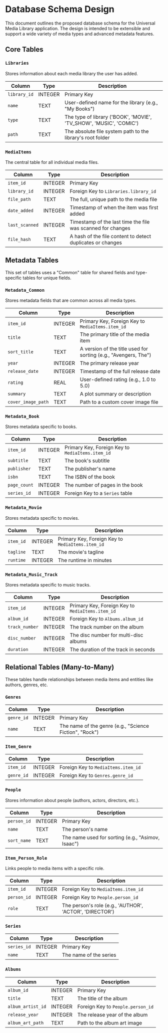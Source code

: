 # Database Schema Design

This document outlines the proposed database schema for the Universal Media Library application. The design is intended to be extensible and support a wide variety of media types and advanced metadata features.

## Core Tables

### `Libraries`
Stores information about each media library the user has added.

| Column | Type | Description |
|---|---|---|
| `library_id` | INTEGER | Primary Key |
| `name` | TEXT | User-defined name for the library (e.g., "My Books") |
| `type` | TEXT | The type of library ('BOOK', 'MOVIE', 'TV_SHOW', 'MUSIC', 'COMIC') |
| `path` | TEXT | The absolute file system path to the library's root folder |

### `MediaItems`
The central table for all individual media files.

| Column | Type | Description |
|---|---|---|
| `item_id` | INTEGER | Primary Key |
| `library_id` | INTEGER | Foreign Key to `Libraries.library_id` |
| `file_path` | TEXT | The full, unique path to the media file |
| `date_added` | INTEGER | Timestamp of when the item was first added |
| `last_scanned` | INTEGER | Timestamp of the last time the file was scanned for changes |
| `file_hash` | TEXT | A hash of the file content to detect duplicates or changes |

## Metadata Tables

This set of tables uses a "Common" table for shared fields and type-specific tables for unique fields.

### `Metadata_Common`
Stores metadata fields that are common across all media types.

| Column | Type | Description |
|---|---|---|
| `item_id` | INTEGER | Primary Key, Foreign Key to `MediaItems.item_id` |
| `title` | TEXT | The primary title of the media item |
| `sort_title` | TEXT | A version of the title used for sorting (e.g., "Avengers, The") |
| `year` | INTEGER | The primary release year |
| `release_date` | INTEGER | Timestamp of the full release date |
| `rating` | REAL | User-defined rating (e.g., 1.0 to 5.0) |
| `summary` | TEXT | A plot summary or description |
| `cover_image_path` | TEXT | Path to a custom cover image file |

### `Metadata_Book`
Stores metadata specific to books.

| Column | Type | Description |
|---|---|---|
| `item_id` | INTEGER | Primary Key, Foreign Key to `MediaItems.item_id` |
| `subtitle` | TEXT | The book's subtitle |
| `publisher` | TEXT | The publisher's name |
| `isbn` | TEXT | The ISBN of the book |
| `page_count` | INTEGER | The number of pages in the book |
| `series_id` | INTEGER | Foreign Key to a `Series` table |

### `Metadata_Movie`
Stores metadata specific to movies.

| Column | Type | Description |
|---|---|---|
| `item_id` | INTEGER | Primary Key, Foreign Key to `MediaItems.item_id` |
| `tagline` | TEXT | The movie's tagline |
| `runtime` | INTEGER | The runtime in minutes |

### `Metadata_Music_Track`
Stores metadata specific to music tracks.

| Column | Type | Description |
|---|---|---|
| `item_id` | INTEGER | Primary Key, Foreign Key to `MediaItems.item_id` |
| `album_id` | INTEGER | Foreign Key to `Albums.album_id` |
| `track_number` | INTEGER | The track number on the album |
| `disc_number` | INTEGER | The disc number for multi-disc albums |
| `duration` | INTEGER | The duration of the track in seconds |

## Relational Tables (Many-to-Many)

These tables handle relationships between media items and entities like authors, genres, etc.

### `Genres`
| Column | Type | Description |
|---|---|---|
| `genre_id` | INTEGER | Primary Key |
| `name` | TEXT | The name of the genre (e.g., "Science Fiction", "Rock") |

### `Item_Genre`
| Column | Type | Description |
|---|---|---|
| `item_id` | INTEGER | Foreign Key to `MediaItems.item_id` |
| `genre_id` | INTEGER | Foreign Key to `Genres.genre_id` |

### `People`
Stores information about people (authors, actors, directors, etc.).

| Column | Type | Description |
|---|---|---|
| `person_id` | INTEGER | Primary Key |
| `name` | TEXT | The person's name |
| `sort_name` | TEXT | The name used for sorting (e.g., "Asimov, Isaac") |

### `Item_Person_Role`
Links people to media items with a specific role.

| Column | Type | Description |
|---|---|---|
| `item_id` | INTEGER | Foreign Key to `MediaItems.item_id` |
| `person_id` | INTEGER | Foreign Key to `People.person_id` |
| `role` | TEXT | The person's role (e.g., 'AUTHOR', 'ACTOR', 'DIRECTOR') |

### `Series`
| Column | Type | Description |
|---|---|---|
| `series_id` | INTEGER | Primary Key |
| `name` | TEXT | The name of the series |

### `Albums`
| Column | Type | Description |
|---|---|---|
| `album_id` | INTEGER | Primary Key |
| `title` | TEXT | The title of the album |
| `album_artist_id` | INTEGER | Foreign Key to `People.person_id` |
| `release_year` | INTEGER | The release year of the album |
| `album_art_path` | TEXT | Path to the album art image |
